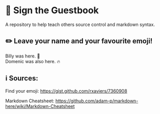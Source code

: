 # :speech_balloon: Sign the Guestbook
A repository to help teach others source control and markdown syntax.

## :pencil2: Leave your name and your favourite emoji!
Billy was here. :turtle:\
Domenic was also here. :fire:


## :information_source: Sources:
Find your emoji: https://gist.github.com/rxaviers/7360908

Markdown Cheatsheet: https://github.com/adam-p/markdown-here/wiki/Markdown-Cheatsheet

